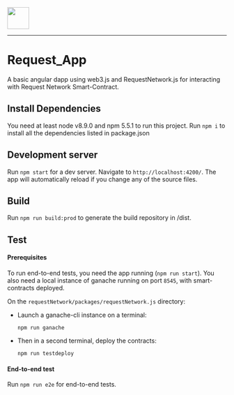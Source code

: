 <img src="https://request.network/assets/img/request-logo.png" width="50px" >

---
# Request_App

A basic angular dapp using web3.js and RequestNetwork.js for interacting with Request Network Smart-Contract.

## Install Dependencies

You need at least node v8.9.0 and npm 5.5.1 to run this project. Run `npm i` to install all the dependencies listed in package.json

## Development server

Run `npm start` for a dev server. Navigate to `http://localhost:4200/`. The app will automatically reload if you change any of the source files.

## Build

Run `npm run build:prod` to generate the build repository in /dist.

## Test

#### Prerequisites

To run end-to-end tests, you need the app running (`npm run start`).
You also need a local instance of ganache running on port `8545`, with smart-contracts deployed.

On the `requestNetwork/packages/requestNetwork.js` directory:
- Launch a ganache-cli instance on a terminal:

  `npm run ganache`

- Then in a second terminal, deploy the contracts:

  `npm run testdeploy`

#### End-to-end test

Run `npm run e2e` for end-to-end tests.


